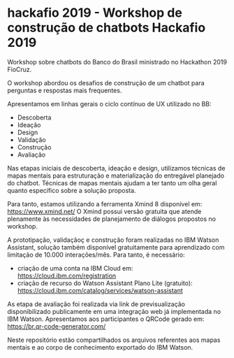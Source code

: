 # hackafio 2019 - Workshop de construção de chatbots Hackafio 2019


Workshop sobre chatbots do Banco do Brasil ministrado no Hackathon 2019 FioCruz.

O workshop abordou os desafios de construção de um chatbot para perguntas e respostas mais frequentes.

Apresentamos em linhas gerais o ciclo contínuo de UX utilizado no BB:

- Descoberta
- Ideação
- Design
- Validação
- Construção
- Avaliação


Nas etapas iniciais de descoberta, ideação e design, utilizamos técnicas de mapas mentais para estruturação e materialização do entregável planejado do chatbot. Técnicas de mapas mentais ajudam a ter tanto um olha geral quanto específico sobre a solução proposta.

Para tanto, estamos utilizando a ferramenta Xmind 8  disponível em: https://www.xmind.net/
O Xmind possui versão gratuita que atende plenamente às necessidades de planejamento de diálogos propostos no workshop.

A prototipação, validaçãoç e construção foram realizadas no IBM Watson Assistant, solução também disponível gratuitamente para aprendizado com limitação de 10.000 interações/mês. Para tanto, é necessário:

- criação de uma conta na IBM Cloud em: https://cloud.ibm.com/registration
- criação de recurso do Watson Assistant Plano Lite (gratuito): https://cloud.ibm.com/catalog/services/watson-assistant

As etapa de avaliação foi realizada via link de previsualização disponibilizado publicamente em uma integração web já implementada no IBM Watson. Apresentamos aos participantes o QRCode gerado em: https://br.qr-code-generator.com/




Neste repositório estão compartilhados os arquivos referentes aos mapas mentais e ao corpo de conhecimento exportado do IBM Watson.




